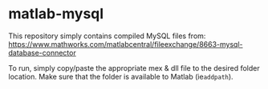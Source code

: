# matlab-mysql
This repository simply contains compiled MySQL files from:
https://www.mathworks.com/matlabcentral/fileexchange/8663-mysql-database-connector


To run, simply copy/paste the appropriate mex & dll file to the desired folder location. Make sure that the folder is available to Matlab (ie`addpath`).

